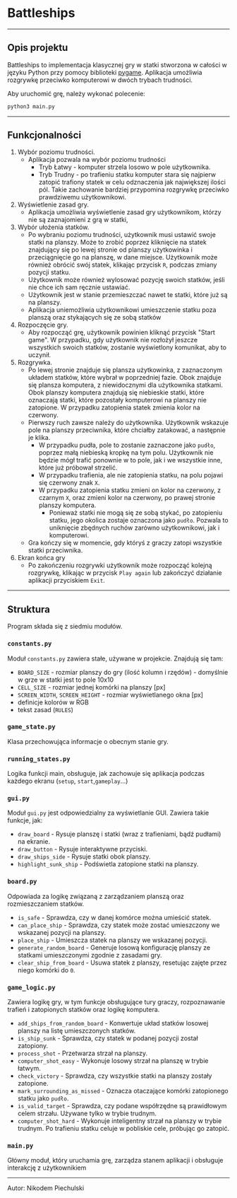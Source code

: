 # Battleships

---
## Opis projektu
Battleships to implementacja klasycznej gry w statki stworzona w całości w języku Python przy pomocy biblioteki [pygame](https://www.pygame.org/). Aplikacja umożliwia rozgrywkę przeciwko komputerowi w dwóch trybach trudności.

Aby uruchomić grę, należy wykonać polecenie:
```bash
python3 main.py
```
---

## Funkcjonalności

1. Wybór poziomu trudności.
    - Aplikacja pozwala na wybór poziomu trudności
      - Tryb Łatwy - komputer strzela losowo w pole użytkownika.
      - Tryb Trudny - po trafieniu statku komputer stara się najpierw zatopić trafiony statek w celu odznaczenia jak największej ilości pól. Takie zachowanie bardziej przypomina rozgrywkę przeciwko prawdziwemu użytkownikowi.
2. Wyświetlenie zasad gry.
    - Aplikacja umożliwia wyświetlenie zasad gry użytkownikom, którzy nie są zaznajomieni z grą w statki,
3. Wybór ułożenia statków.
    - Po wybraniu poziomu trudności, użytkownik musi ustawić swoje statki na planszy. Może to zrobić poprzez kliknięcie na statek znajdujący się po lewej stronie od planszy użytkowinka i przeciągnięcie go na planszę, w dane miejsce. Użytkownik może również obrócić swój statek, klikając przycisk `R`, podczas zmiany pozycji statku.
    - Użytkownik może również wylosować pozycję swoich statków, jeśli nie chce ich sam ręcznie ustawiać.
    - Użytkownik jest w stanie przemieszczać nawet te statki, które już są na planszy.
    - Aplikacja uniemożliwia użytkownikowi umieszczenie statku poza planszą oraz stykających się ze sobą statków
4. Rozpoczęcie gry.
    - Aby rozpocząć grę, użytkownik powinien kliknąć przycisk "Start game". W przypadku, gdy użytkownik nie rozłożył jeszcze wszystkich swoich statków, zostanie wyświetlony komunikat, aby to uczynił.
5. Rozgrywka.
   - Po lewej stronie znajduje się plansza użytkowinka, z zaznaczonym układem statków, które wybrał w poprzedniej fazie. Obok znajduje się plansza komputera, z niewidocznymi dla użytkownika statkami. Obok planszy komputera znajdują się niebieskie statki, które oznaczają statki, które pozostały komputerowi na planszy nie zatopione. W przypadku zatopienia statek zmienia kolor na czerwony.
   - Pierwszy ruch zawsze należy do użytkownika. Użytkownik wskazuje pole na planszy przeciwnika, które chciałby zatakować, a następnie je klika.
     - W przypadku pudła, pole to zostanie zaznaczone jako `pudło`, poprzez małą niebieską kropkę na tym polu. Użytkownik nie będzie mógł trafić ponownie w to pole, jak i we wszystkie inne, które już próbował strzelić.
     - W przypadku trafienia, ale nie zatopienia statku, na polu pojawi się czerwony znak `X`.
     - W przypadku zatopienia statku zmieni on kolor na czerwony, z czarnym `X`, oraz zmieni kolor na czerwony, po prawej stronie planszy komputera.
       - Ponieważ statki nie mogą się ze sobą stykać, po zatopieniu statku, jego okolica zostaje oznaczona jako `pudło`. Pozwala to uniknięcie zbędnych ruchów zarówno użytkownikowi, jak i komputerowi.
   - Gra kończy się w momencie, gdy któryś z graczy zatopi wszystkie statki przeciwnika.
6. Ekran końca gry
   - Po zakończeniu rozgrywki użytkownik może rozpocząć kolejną rozgrywkę, klikając w przycisk `Play again` lub zakończyć działanie aplikacji przyciskiem `Exit`.

---
## Struktura
Program składa się z siedmiu modułów.
### `constants.py`
Moduł `constants.py` zawiera stałe, używane w projekcie. Znajdują się tam:
- `BOARD_SIZE` - rozmiar planszy do gry (ilość kolumn i rzędów) - domyślnie w grze w statki jest to pole 10x10
- `CELL_SIZE` - rozmiar jednej komórki na planszy [px]
- `SCREEN_WIDTH`, `SCREEN_HEIGHT` - rozmiar wyświetlanego okna [px]
- definicje kolorów w RGB
- tekst zasad (`RULES`)

### `game_state.py`
Klasa przechowująca informacje o obecnym stanie gry.

### `running_states.py`
Logika funkcji main, obsługuje, jak zachowuje się aplikacja podczas każdego ekranu (`setup`, `start`,`gameplay`...)

### `gui.py`
Moduł `gui.py` jest odpowiedzialny za wyświetlanie GUI. Zawiera takie funkcje, jak:
- `draw_board` - Rysuje planszę i statki (wraz z trafieniami, bądź pudłami) na ekranie.
- `draw_button` - Rysuje interaktywne przyciski.
- `draw_ships_side` - Rysuje statki obok planszy.
- `highlight_sunk_ship` - Podświetla zatopione statki na planszy.

### `board.py`
Odpowiada za logikę związaną z zarządzaniem planszą oraz rozmieszczaniem statków.
- `is_safe` - Sprawdza, czy w danej komórce można umieścić statek.
- `can_place_ship` - Sprawdza, czy statek może zostać umieszczony we wskazanej pozycji na planszy.
- `place_ship` - Umieszcza statek na planszy we wskazanej pozycji.
- `generate_random_board` - Generuje losową konfigurację planszy ze statkami umieszczonymi zgodnie z zasadami gry.
- `clear_ship_from_board` - Usuwa statek z planszy, resetując zajęte przez niego komórki do `0`.

### `game_logic.py`
Zawiera logikę gry, w tym funkcje obsługujące tury graczy, rozpoznawanie trafień i zatopionych statków oraz logikę komputera.
- `add_ships_from_random_board` - Konwertuje układ statków losowej planszy na listę umieszczonych statków.
- `is_ship_sunk` - Sprawdza, czy statek w podanej pozycji został zatopiony.
- `process_shot` - Przetwarza strzał na planszy.
- `computer_shot_easy` - Wykonuje losowy strzał na planszę w trybie łatwym.
- `check_victory` - Sprawdza, czy wszystkie statki na planszy zostały zatopione.
- `mark_surrounding_as_missed` - Oznacza otaczające komórki zatopionego statku jako `pudło`.
- `is_valid_target` - Sprawdza, czy podane współrzędne są prawidłowym celem strzału. Używane tylko w trybie trudnym.
- `computer_shot_hard` - Wykonuje inteligentny strzał na planszy w trybie trudnym. Po trafieniu statku celuje w pobliskie cele, próbując go zatopić.

### `main.py`
Główny moduł, który uruchamia grę, zarządza stanem aplikacji i obsługuje interakcję z użytkownikiem

---
Autor: Nikodem Piechulski